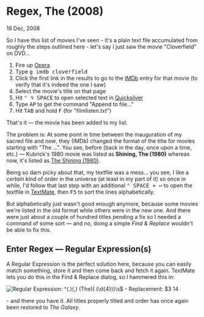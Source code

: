 Regex, The (2008)
=================

<time datetime="2008-12-18T22:43:05+0100">18 Dec, 2008</time>
	
So I have this list of movies I've seen - it's a plain text file accumulated from roughly the
steps outlined here - let's say I just saw the movie "Cloverfield" on DVD...
	
1. Fire up [Opera][OPERA]
2. Type <kbd>g imdb cloverfield</kbd>
3. Click the first link in the results to go to the [IMDb][IMDB] entry for that movie (to verify that it's indeed the one I saw)
4. Select the movie's title on that page</li>
5. Hit <kbd title="Control+Option+Space">⌃ ⌥ SPACE</kbd> to open selected text in [Quicksilver][QS]
6. Type <kbd>AP</kbd> to get the command "Append to file..."
7. Hit <kbd>TAB</kbd> and hold <kbd>F</kbd> (for "filmlisten.txt")

  [OPERA]: https://www.opera.com
  [IMDB]: https://www.imdb.com "The Internet Movie Database"
  [QS]: http://docs.blacktree.com/quicksilver/quicksilver "Awesome tool"

That's it — the movie has been added to my list.
	
The problem is: At some point in time between the inauguration of my sacred file
and *now*, they (IMDb) changed the format of the title for movies starting with "The ...".
You see, before (back in the day, once upon a time, etc.) — Kubrick's 1980 movie
was listed as **Shining, The (1980)** whereas now, it's listed as [The Shining (1980)][SHINING].

  [SHINING]: https://www.imdb.com/title/tt0081505/

Being so darn picky about that, my textfile was a mess... you see, I like a *certain* kind of
order in the universe (at least in my part of it) so once in while, I'd follow that last step
with an additional <kbd title="Control+Space, then Return">⌃ SPACE + ↩</kbd> to open the textfile in
[TextMate][TM], then <kbd>F5</kbd> to sort the lines alphabetically.

  [TM]: https://www.macromates.com

But alphabetically just wasn't good enough anymore, because some movies we're listed in the old format
while others were in the new one. And there were just about a couple of hundred titles pending a fix
so I needed a command of some sort — and no, doing a simple *Find & Replace* wouldn't
be able to fix this.
	
Enter Regex — Regular Expression(s)
-----------------------------------

A Regular Expression is the perfect solution here, because you can easily match something, store it and
then come back and fetch it again. TextMate lets you do this in the Find & Replace dialog, so I
hammered this in:

![Regular Expression: ^(.*)(,) (The)( \(\d{4}\))\s*$ - Replacement: $3 $1$4][screenshot]
	
\- and there you have it. All titles properly titled and order has once again been restored to *The Galaxy*.

  [screenshot]: /images/Regex-The-2008.png
  "Regular Expression: `^(.*)(,) (The)( \(\d{4}\))\s*$` - Replacement: `$3 $1$4`"

<data data-slug="regex-2008"></data>
